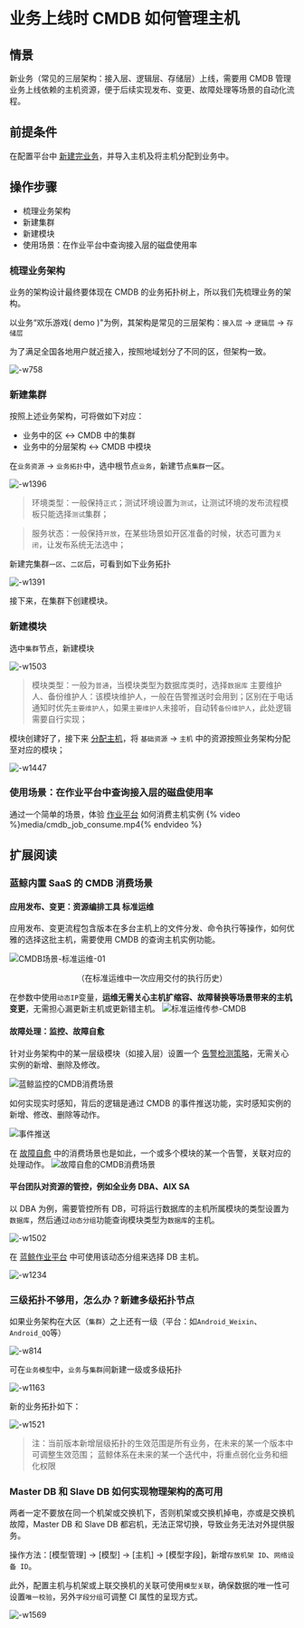 # 业务上线时 CMDB 如何管理主机

## 情景
新业务（常见的三层架构：接入层、逻辑层、存储层）上线，需要用 CMDB 管理业务上线依赖的主机资源，便于后续实现发布、变更、故障处理等场景的自动化流程。

## 前提条件
在配置平台中 [新建完业务](5.1/配置平台/快速入门/case1.md)，并导入主机及将主机分配到业务中。

## 操作步骤
- 梳理业务架构
- 新建集群
- 新建模块
- 使用场景：在作业平台中查询接入层的磁盘使用率

### 梳理业务架构
业务的架构设计最终要体现在 CMDB 的业务拓扑树上，所以我们先梳理业务的架构。

以业务“欢乐游戏( demo )"为例，其架构是常见的三层架构：`接入层` -> `逻辑层` -> `存储层`

为了满足全国各地用户就近接入，按照地域划分了不同的区，但架构一致。

![-w758](../assets/15625775986620.jpg)

### 新建集群

按照上述业务架构，可将做如下对应：

- 业务中的区 <-> CMDB 中的集群
- 业务中的分层架构 <-> CMDB 中模块

在`业务资源` -> `业务拓扑`中，选中根节点`业务`，新建节点`集群`一区。

![-w1396](../assets/15625781118900.jpg)

> 环境类型：一般保持`正式`；测试环境设置为`测试`，让测试环境的发布流程模板只能选择`测试`集群；

> 服务状态：一般保持`开放`，在某些场景如开区准备的时候，状态可置为`关闭`，让发布系统无法选中；

新建完集群`一区`、`二区`后，可看到如下业务拓扑

![-w1391](../assets/15625845771786.jpg)

接下来，在集群下创建模块。

### 新建模块

选中`集群`节点，新建模块

![-w1503](../assets/15625851392280.jpg)

> 模块类型：一般为`普通`，当模块类型为数据库类时，选择`数据库`
> 主要维护人、备份维护人：该模块维护人，一般在告警推送时会用到；区别在于电话通知时优先`主要维护人`，如果`主要维护人`未接听，自动转`备份维护人`，此处逻辑需要自行实现；

模块创建好了，接下来 [分配主机](5.1/配置平台/产品功能/BuzResource.md)，将 `基础资源` -> `主机` 中的资源按照业务架构分配至对应的模块；

![-w1447](../assets/15625859972786.jpg)

### 使用场景：在作业平台中查询接入层的磁盘使用率

通过一个简单的场景，体验 [作业平台](5.1/作业平台/产品介绍/产品介绍.md) 如何消费主机实例
{% video %}media/cmdb_job_consume.mp4{% endvideo %}


## 扩展阅读
### 蓝鲸内置 SaaS 的 CMDB 消费场景
#### 应用发布、变更：资源编排工具 标准运维

应用发布、变更流程包含版本在多台主机上的文件分发、命令执行等操作，如何优雅的选择这批主机，需要使用 CMDB 的查询主机实例功能。

![CMDB场景-标准运维-01](../assets/CMDB%E5%9C%BA%E6%99%AF-%E6%A0%87%E5%87%86%E8%BF%90%E7%BB%B4-01.png)

<center>（在标准运维中一次应用交付的执行历史）</center>

在参数中使用`动态IP`变量，**运维无需关心主机扩缩容、故障替换等场景带来的主机变更**，无需担心漏更新主机或更新错主机。
![标准运维传参-CMDB](../assets/%E6%A0%87%E5%87%86%E8%BF%90%E7%BB%B4%E4%BC%A0%E5%8F%82-CMDB.png)

#### 故障处理：监控、故障自愈

针对业务架构中的某一层级模块（如接入层）设置一个 [告警检测策略](5.1/蓝鲸监控/快速入门/服务拨测/uptime_config.md)，无需关心实例的新增、删除及修改。

![蓝鲸监控的CMDB消费场景](../assets/%E8%93%9D%E9%B2%B8%E7%9B%91%E6%8E%A7%E7%9A%84CMDB%E6%B6%88%E8%B4%B9%E5%9C%BA%E6%99%AF.png)

如何实现实时感知，背后的逻辑是通过 CMDB 的事件推送功能，实时感知实例的新增、修改、删除等动作。

![事件推送](../assets/%E4%BA%8B%E4%BB%B6%E6%8E%A8%E9%80%81.png)

在 [故障自愈](5.1/FTA/Intro/README.md) 中的消费场景也是如此，一个或多个模块的某一个告警，关联对应的处理动作。
![故障自愈的CMDB消费场景](../assets/%E6%95%85%E9%9A%9C%E8%87%AA%E6%84%88%E7%9A%84CMDB%E6%B6%88%E8%B4%B9%E5%9C%BA%E6%99%AF.png)

#### 平台团队对资源的管控，例如全业务 DBA、AIX SA

以 DBA 为例，需要管控所有 DB，可将运行数据库的主机所属模块的类型设置为`数据库`，然后通过`动态分组`功能查询模块类型为`数据库`的主机。

![-w1502](../assets/15625888898060.jpg)

在 [蓝鲸作业平台](5.1/作业平台/产品介绍/产品介绍.md) 中可使用该动态分组来选择 DB 主机。

![-w1234](../assets/15625757452328.jpg)


### 三级拓扑不够用，怎么办？新建多级拓扑节点

如果业务架构在大区（`集群`）之上还有一级（平台：如`Android_Weixin`、`Android_QQ`等）

![-w814](../assets/15625862638485.jpg)

可在`业务模型`中，`业务`与`集群`间新建一级或多级拓扑

![-w1163](../assets/15625750066642.jpg)

新的业务拓扑如下：

![-w1521](../assets/15625764667893.jpg)

> 注：当前版本新增层级拓扑的生效范围是所有业务，在未来的某一个版本中可调整生效范围；
> 蓝鲸体系在未来的某一个迭代中，将重点弱化业务和细化权限


### Master DB 和 Slave DB 如何实现物理架构的高可用
两者一定不要放在同一个机架或交换机下，否则机架或交换机掉电，亦或是交换机故障，Master DB 和 Slave DB 都宕机，无法正常切换，导致业务无法对外提供服务。

操作方法：[模型管理] -> [模型] -> [主机] -> [模型字段]，新增`存放机架 ID`、`网络设备 ID`。

此外，配置主机与机架或上联交换机的关联可使用`模型关联`，确保数据的唯一性可设置`唯一校验`，另外`字段分组`可调整 CI 属性的呈现方式。

![-w1569](../assets/15637891727474.jpg)
